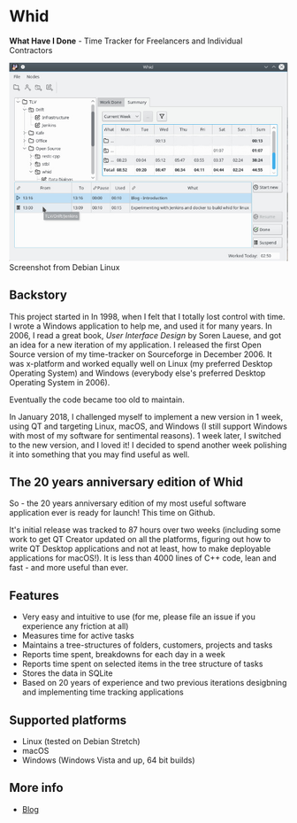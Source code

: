 # Whid

**What Have I Done** - Time Tracker for Freelancers and Individual Contractors

![Whid on Linux](doc/images/whid-linux.jpg)
Screenshot from Debian Linux

## Backstory

This project started in In 1998, when I felt that I totally lost control with time.
I wrote a Windows application to help me, and used it for many years. In 2006, I
read a great book, *User Interface Design* by Soren Lauese, and got an idea for a new
iteration of my application. I released the first Open Source version of my time-tracker
on Sourceforge in December 2006. It was x-platform and worked equally well on
Linux (my preferred Desktop Operating System)
and Windows (everybody else's preferred Desktop Operating System in 2006).

Eventually the code became too old to maintain.

In January 2018, I challenged myself to implement a new version in 1 week, using QT and targeting Linux,
macOS, and Windows (I still support Windows with most of my software for sentimental reasons).
1 week later, I switched to the new version, and I loved it! I decided to spend another week
polishing it into something that you may find useful as well.

## The 20 years anniversary edition of Whid

So - the 20 years anniversary edition of my most useful software application ever is ready for
launch! This time on Github.

It's initial release was tracked to 87 hours over two weeks (including some work to get QT Creator updated on all
the platforms, figuring out how to write QT Desktop applications and not at least, how to
make deployable applications for macOS!). It is less than 4000 lines of C++ code, lean and fast -
and more useful than ever.

## Features
 - Very easy and intuitive to use (for me, please file an issue if you experience any friction at all)
 - Measures time for active tasks
 - Maintains a tree-structures of folders, customers, projects and tasks
 - Reports time spent, breakdowns for each day in a week
 - Reports time spent on selected items in the tree structure of tasks
 - Stores the data in SQLite
 - Based on 20 years of experience and two previous iterations desigbning and implementing time tracking applications

## Supported platforms
 - Linux (tested on Debian Stretch)
 - macOS
 - Windows (Windows Vista and up, 64 bit builds)

## More info
- [Blog](https://lastviking.eu/_tags/whid.html)
